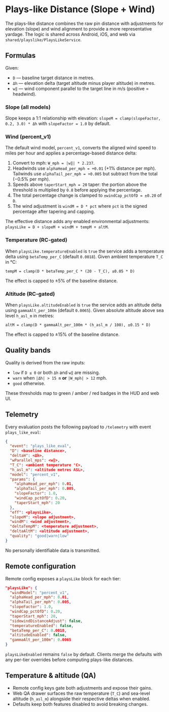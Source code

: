 # Plays-like Distance (Slope + Wind)

The plays-like distance combines the raw pin distance with adjustments for elevation
(slope) and wind alignment to provide a more representative yardage. The logic is
shared across Android, iOS, and web via `shared/playslike/PlaysLikeService`.

## Formulas

Given:

- `D` — baseline target distance in metres.
- `Δh` — elevation delta (target altitude minus player altitude) in metres.
- `w‖` — wind component parallel to the target line in m/s (positive = headwind).

### Slope (all models)

Slope keeps a 1:1 relationship with elevation: `slopeM = clamp(slopeFactor, 0.2, 3.0) * Δh`
with `slopeFactor = 1.0` by default.

### Wind (percent_v1)

The default wind model, `percent_v1`, converts the aligned wind speed to miles per
hour and applies a percentage-based distance delta:

1. Convert to mph: `W_mph = |w‖| * 2.237`.
2. Headwinds use `alphaHead_per_mph = +0.01` (+1% distance per mph). Tailwinds use
   `alphaTail_per_mph = +0.005` but subtract from the total (−0.5% per mph).
3. Speeds above `taperStart_mph = 20` taper: the portion above the threshold is
   multiplied by `0.8` before applying the percentage.
4. The total percentage change is clamped to `±windCap_pctOfD = ±0.20` of `D`.
5. The wind adjustment is `windM = D * pct` where `pct` is the signed percentage
   after tapering and capping.

The effective distance adds any enabled environmental adjustments:
`playsLike = D + slopeM + windM + tempM + altM`.

### Temperature (RC-gated)

When `playsLike.temperatureEnabled` is `true` the service adds a temperature
delta using `betaTemp_per_C` (default `0.0018`). Given ambient temperature `T_C`
in °C:

```
tempM = clamp(D * betaTemp_per_C * (20 - T_C), ±0.05 * D)
```

The effect is capped to ±5% of the baseline distance.

### Altitude (RC-gated)

When `playsLike.altitudeEnabled` is `true` the service adds an altitude delta
using `gammaAlt_per_100m` (default `0.0065`). Given absolute altitude above sea
level `h_asl_m` in metres:

```
altM = clamp(D * gammaAlt_per_100m * (h_asl_m / 100), ±0.15 * D)
```

The effect is capped to ±15% of the baseline distance.

## Quality bands

Quality is derived from the raw inputs:

- `low` if `D ≤ 0` or both `Δh` and `w‖` are missing.
- `warn` when `|Δh| > 15 m` **or** `|W_mph| > 12` mph.
- `good` otherwise.

These thresholds map to green / amber / red badges in the HUD and web UI.

## Telemetry

Every evaluation posts the following payload to `/telemetry` with event
`plays_like_eval`:

```json
{
  "event": "plays_like_eval",
  "D": <baseline distance>,
  "deltaH": <Δh>,
  "wParallel_mps": <w‖>,
  "T_C": <ambient temperature °C>,
  "h_asl_m": <altitude metres ASL>,
  "model": "percent_v1",
  "params": {
    "alphaHead_per_mph": 0.01,
    "alphaTail_per_mph": 0.005,
    "slopeFactor": 1.0,
    "windCap_pctOfD": 0.20,
    "taperStart_mph": 20
  },
  "eff": <playsLike>,
  "slopeM": <slope adjustment>,
  "windM": <wind adjustment>,
  "deltaTempM": <temperature adjustment>,
  "deltaAltM": <altitude adjustment>,
  "quality": "good|warn|low"
}
```

No personally identifiable data is transmitted.

## Remote configuration

Remote config exposes a `playsLike` block for each tier:

```json
"playsLike": {
  "windModel": "percent_v1",
  "alphaHead_per_mph": 0.01,
  "alphaTail_per_mph": 0.005,
  "slopeFactor": 1.0,
  "windCap_pctOfD": 0.20,
  "taperStart_mph": 20,
  "sidewindDistanceAdjust": false,
  "temperatureEnabled": false,
  "betaTemp_per_C": 0.0018,
  "altitudeEnabled": false,
  "gammaAlt_per_100m": 0.0065
}
```

`playsLikeEnabled` remains `false` by default. Clients merge the defaults with any
per-tier overrides before computing plays-like distances.

## Temperature & altitude (QA)

- Remote config keys gate both adjustments and expose their gains.
- Web QA drawer surfaces the raw temperature (`T_C`) and sea-level altitude
  (`h_asl_m`) alongside their respective deltas when enabled.
- Defaults keep both features disabled to avoid breaking changes.
